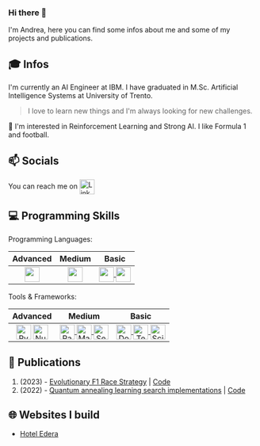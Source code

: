 ### Hi there 👋

I'm Andrea, here you can find some infos about me and some of my projects and publications.

## :mortar_board: Infos
I'm currently an AI Engineer at IBM. I have graduated in M.Sc. Artificial Intelligence Systems at University of Trento. 
> I love to learn new things and I'm always looking for new challenges. 

:mag_right: I'm interested in Reinforcement Learning and Strong AI. I like Formula 1 and football.

## :mailbox: Socials
You can reach me on  <a href="https://www.linkedin.com/in/andreabonomi984">
  <img align="center" alt="Linkedin" width="30px" src="https://cdn2.iconfinder.com/data/icons/social-media-2285/512/1_Linkedin_unofficial_colored_svg-256.png" />
</a>

## :computer: Programming Skills
Programming Languages: 

<center>

| Advanced | Medium | Basic |
| :---: | :---: | :---: |
| <a href="https://www.python.com/" target="_blank" rel="noreferrer"> <img align="center" src="https://cdn4.iconfinder.com/data/icons/logos-and-brands/512/267_Python_logo-512.png" width="30px"/> </a>  | <a href="https://www.cplusplus.com/" target="_blank" rel="noreferrer"> <img align="center" src="https://cdn4.iconfinder.com/data/icons/logos-brands-in-colors/404/c_logo-256.png" width="30px"/> </a>  | <a href="https://www.javascript.com/" target="_blank" rel="noreferrer">  <img align="center" src="https://cdn-icons-png.flaticon.com/512/5968/5968292.png" width="30px"/> </a> <a href="https://learn.microsoft.com/en-US/dotnet/csharp/" target="_blank" rel="noreferrer"> <img align="center" src="https://cdn-icons-png.flaticon.com/512/6132/6132221.png" width="30px"/> </a>  |

</center>

Tools & Frameworks:

<center>

| Advanced | Medium | Basic |
| :---: | :---: | :---: |
| <a href="https://www.pytorch.com/" target="_blank" rel="noreferrer"><img align="center" alt="PyTorch" src="https://cdn.icon-icons.com/icons2/2699/PNG/512/pytorch_logo_icon_170820.png" width="30px"/></a> <a href="https://www.numpy.org/" target="_blank" rel="noreferrer"><img align="center" alt="NumPy" src="https://cdn.icon-icons.com/icons2/2699/PNG/512/numpy_logo_icon_168071.png" width="30px"/></a>  | <a href="https://www.pandas.org/" target="_blank" rel="noreferrer"> <img align="center" alt="Pandas" src="https://cdn.icon-icons.com/icons2/3914/PNG/512/pandas_logo_icon_248897.png" width="30px"/> </a> <a href="https://www.matplotlib.org/" target="_blank" rel="noreferrer"> <img align="center" alt="Matplotlib" src="https://matplotlib.org/_static/favicon.ico" width="30px"/> </a>  <a href="https://seaborn.pydata.org/" target="_blank" rel="noreferrer"> <img align="center" alt="Seaborn" src="https://seaborn.pydata.org/_static/favicon.ico" width="30px"/> </a> | <a href="https://www.docker.org/" target="_blank" rel="noreferrer"> <img align="center" alt="Docker" src="https://www.docker.com/wp-content/uploads/2023/04/cropped-Docker-favicon-32x32.png" width="30px"/> </a> <a href="https://www.tensorflow.org/" target="_blank" rel="noreferrer"> <img align="center" alt="Tensorflow" src="https://cdn.icon-icons.com/icons2/2699/PNG/512/tensorflow_logo_icon_168671.png" width="30px"/> </a> <a href="https://scikit-learn.org/stable/" target="_blank" rel="noreferrer"> <img align="center" alt="Scikit-Learn" src="https://scikit-learn.org/stable/_static/favicon.ico" width="30px"/> </a>  |

</center>

## :page_facing_up: Publications
  1. (2023) - [Evolutionary F1 Race Strategy](https://doi.org/10.1145/3583133.3596349) | [Code](https://github.com/bonom/Evolutionary-F1-Race-Strategy)
  2. (2022) - [Quantum annealing learning search implementations](https://arxiv.org/pdf/2212.11132) | [Code](https://github.com/bonom/Quantum-Annealing-for-solving-QUBO-Problems)

## :globe_with_meridians: Websites I build
  - [Hotel Edera](https://www.hotel-edera.it/)


<!-- ## :notebook: Repositories
  1.  -->
